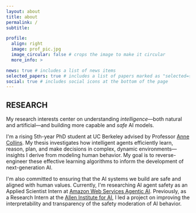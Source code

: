 ```yaml
---
layout: about
title: about
permalink: /
subtitle: 

profile:
  align: right
  image: prof_pic.jpg
  image_circular: false # crops the image to make it circular
  more_info: >

news: true # includes a list of news items
selected_papers: true # includes a list of papers marked as "selected={true}"
social: true # includes social icons at the bottom of the page
---
```


## RESEARCH

My research interests center on understanding *intelligence*—both natural and artificial—and building more capable and *safe* AI models. 

I'm a rising 5th-year PhD student at UC Berkeley advised by Professor [Anne Collins](https://ccn.studentorg.berkeley.edu/). My thesis investigates how intelligent agents efficiently learn, reason, plan, and make decisions in complex, dynamic environments—insights I derive from modeling human behavior. My goal is to reverse-engineer these effective learning algorithms to inform the development of next-generation AI.

I'm also committed to ensuring that the AI systems we build are safe and aligned with human values. Currently, I'm researching AI agent safety as an Applied Scientist Intern at [Amazon Web Services Agentic AI](https://aws.amazon.com). Previously, as a Research Intern at the [Allen Institute for AI](https://allenai.org), I led a project on improving the interpretability and transparency of the safety moderation of AI behavior. 
